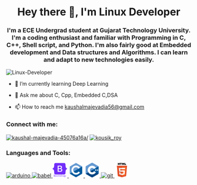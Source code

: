 <!-- [![MasterHead]()](https://kousikroy.me) -->

<h1 align="center">Hey there 👋, I'm Linux Developer</h1>
<h3 align="center">I'm a ECE Undergrad student at Gujarat Technology University. I'm a coding enthusiast and familiar with Programming in C, C++, Shell script, and Python. I'm also fairly good at Embedded development and Data structures and Algorithms. I can learn and adapt to new technologies easily.</h3>

<p align="left"> <img src="https://komarev.com/ghpvc/?username=Linux-Developer&label=Profile%20views&color=0e75b6&style=flat" alt="Linux-Developer" /> </p>

- 🌱 I’m currently learning Deep Learning

- 💬 Ask me about C, Cpp, Embedded C,DSA

- 📫 How to reach me kaushalmajevadia56@gmail.com

<h3 align="left">Connect with me:</h3>
<p align="left">
<a href="https://www.linkedin.com/in/kaushal-majevadia-45076a16a/" target="blank"><img align="center" src="https://raw.githubusercontent.com/rahuldkjain/github-profile-readme-generator/master/src/images/icons/Social/linked-in-alt.svg" alt="kaushal-majevadia-45076a16a/" height="30" width="40" /></a>
<a href="https://leetcode.com/u/mr_majevadia/" target="blank"><img align="center" src="https://raw.githubusercontent.com/rahuldkjain/github-profile-readme-generator/master/src/images/icons/Social/leet-code.svg" alt="kousik_roy" height="30" width="40" /></a>
</p>

<h3 align="left">Languages and Tools:</h3>
<p align="left"> <a href="https://www.arduino.cc/" target="_blank" rel="noreferrer"> <img src="https://cdn.worldvectorlogo.com/logos/arduino-1.svg" alt="arduino" width="40" height="40"/> </a> <a href="https://babeljs.io/" target="_blank" rel="noreferrer"> <img src="https://www.vectorlogo.zone/logos/babeljs/babeljs-icon.svg" alt="babel" width="40" height="40"/> </a> <a href="https://getbootstrap.com" target="_blank" rel="noreferrer"> <img src="https://raw.githubusercontent.com/devicons/devicon/master/icons/bootstrap/bootstrap-plain-wordmark.svg" alt="bootstrap" width="40" height="40"/> </a> <a href="https://www.cprogramming.com/" target="_blank" rel="noreferrer"> <img src="https://raw.githubusercontent.com/devicons/devicon/master/icons/c/c-original.svg" alt="c" width="40" height="40"/> </a> <a href="https://www.w3schools.com/cpp/" target="_blank" rel="noreferrer"> <img src="https://raw.githubusercontent.com/devicons/devicon/master/icons/cplusplus/cplusplus-original.svg" alt="cplusplus" width="40" height="40"/> </a> <a href="https://www.w3schools.com/css/" target="_blank" rel="noreferrer">   <img src="https://www.vectorlogo.zone/logos/git-scm/git-scm-icon.svg" alt="git" width="40" height="40"/> </a> <a href="https://www.w3.org/html/" target="_blank" rel="noreferrer"> <img src="https://raw.githubusercontent.com/devicons/devicon/master/icons/html5/html5-original-wordmark.svg" alt="html5" width="40" height="40"/> </a> <a hre
